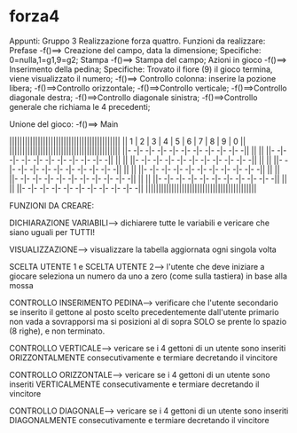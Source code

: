 # forza4

Appunti: Gruppo 3
	Realizzazione forza quattro.
	Funzioni da realizzare:
Prefase
		-f()==> Creazione del campo, data la dimensione;
			Specifiche: 0=nulla,1=g1,9=g2;
Stampa
		-f()==> Stampa del campo;
Azioni in gioco
		-f()==> Inserimento della pedina;
			Specifiche: Trovato il fiore (9) il gioco termina, viene visualizzato il numero;
		-f()==> Controllo colonna: inserire la pozione libera;
		-f()==>Controllo orizzontale;
		-f()==>Controllo verticale;
		-f()==>Controllo diagonale destra;
		-f()==>Controllo diagonale sinistra;
		-f()==>Controllo generale che richiama le 4 precedenti;

 Unione del gioco:
		-f()==> Main



|\|||||||||||||||||||||||||||||||||||||||||\|
|\| 1 | 2 | 3 | 4 | 5 | 6 | 7 | 8 | 9 | 0 |\|
|\|||||||||||||||||||||||||||||||||||||||||\|
|\|- -|- -|- -|- -|- -|- -|- -|- -|- -|- -|\|
|\|                                       |\|
|\|- -|- -|- -|- -|- -|- -|- -|- -|- -|- -|\|
|\|                                       |\|
|\|- -|- -|- -|- -|- -|- -|- -|- -|- -|- -|\|
|\|                                       |\|
|\|- -|- -|- -|- -|- -|- -|- -|- -|- -|- -|\|
|\|                                       |\|
|\|- -|- -|- -|- -|- -|- -|- -|- -|- -|- -|\|
|\|                                       |\|
|\|- -|- -|- -|- -|- -|- -|- -|- -|- -|- -|\|
|\|                                       |\|
|\|- -|- -|- -|- -|- -|- -|- -|- -|- -|- -|\|
|\|                                       |\|
|\|- -|- -|- -|- -|- -|- -|- -|- -|- -|- -|\|
|\|||||||||||||||||||||||||||||||||||||||||\|


FUNZIONI DA CREARE:

DICHIARAZIONE VARIABILI--> dichiarere tutte le variabili e vericare che siano uguali per TUTTI!

VISUALIZZAZIONE--> visualizzare la tabella aggiornata ogni singola volta

SCELTA UTENTE 1 e SCELTA UTENTE 2--> l'utente che deve iniziare a giocare seleziona un numero da uno a zero (come sulla tastiera)  in base alla mossa

CONTROLLO INSERIMENTO PEDINA--> verificare che l'utente secondario se inserito il gettone al posto scelto precedentemente dall'utente primario non vada a sovrapporsi ma si posizioni al di sopra SOLO se prente lo spazio (8 righe), e non terminato.

CONTROLLO VERTICALE--> vericare se i 4 gettoni di un utente sono inseriti ORIZZONTALMENTE consecutivamente e termiare decretando il vincitore

CONTROLLO ORIZZONTALE--> vericare se i 4 gettoni di un utente sono inseriti VERTICALMENTE consecutivamente e termiare decretando il vincitore

CONTROLLO DIAGONALE--> vericare se i 4 gettoni di un utente sono inseriti DIAGONALMENTE consecutivamente e termiare decretando il vincitore

